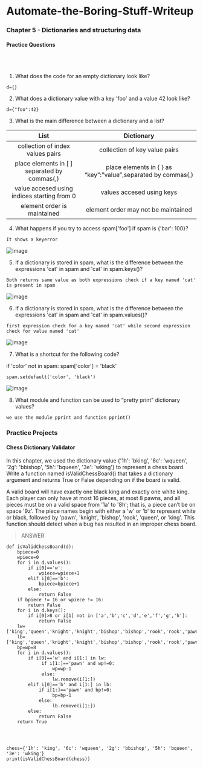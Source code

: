 # Automate-the-Boring-Stuff-Writeup

<h3>Chapter 5 - Dictionaries and structuring data</h3>

<h4>Practice Questions</h4><br></br>

1. What does the code for an empty dictionary look like?

```
d={}
```

2. What does a dictionary value with a key 'foo' and a value 42 look like?

```
d={"foo":42}
```

3. What is the main difference between a dictionary and a list?

|List|Dictionary|
|:------------:|:-----------:|
|collection of index values pairs|collection of key value pairs|
|place elements in [ ] separated by commas(,)|place elements in { } as “key”:”value”,separated by commas(,)|
|value accesed using indices starting from 0|values accesed using keys|
|element order is maintained|element order may not be maintained|


4. What happens if you try to access spam['foo'] if spam is {'bar': 100}?

```
It shows a keyerror
```
![image](https://user-images.githubusercontent.com/113903135/217070393-27a70e59-01e4-4051-98f5-77ca2a1c7c3a.png)

5. If a dictionary is stored in spam, what is the difference between the expressions 'cat' in spam and 'cat' in spam.keys()?

```
Both returns same value as both expressions check if a key named 'cat' is present in spam
```
![image](https://user-images.githubusercontent.com/113903135/217070952-2b2ef455-f516-4a68-bd63-ca215dc633f3.png)

6. If a dictionary is stored in spam, what is the difference between the expressions 'cat' in spam and 'cat' in spam.values()?

```
first expression check for a key named 'cat' while second expression check for value named 'cat'
```

![image](https://user-images.githubusercontent.com/113903135/217071743-0c1af3eb-4ad6-4c82-878e-ee6a85fb1288.png)

7. What is a shortcut for the following code?

if 'color' not in spam: spam['color'] = 'black'

```
spam.setdefault('color', 'black')
```
![image](https://user-images.githubusercontent.com/113903135/217072235-c39550f4-8c5f-495a-a118-21757e17a8a1.png)

8. What module and function can be used to “pretty print” dictionary values?

```
we use the module pprint and function pprint()
```

<h3>Practice Projects</h3>

<h4>Chess Dictionary Validator</h4>

In this chapter, we used the dictionary value {'1h': 'bking', '6c': 'wqueen', '2g': 'bbishop', '5h': 'bqueen', '3e': 'wking'} to represent a chess board. Write a function named isValidChessBoard() that takes a dictionary argument and returns True or False depending on if the board is valid.

A valid board will have exactly one black king and exactly one white king. Each player can only have at most 16 pieces, at most 8 pawns, and all pieces must be on a valid space from '1a' to '8h'; that is, a piece can’t be on space '9z'. The piece names begin with either a 'w' or 'b' to represent white or black, followed by 'pawn', 'knight', 'bishop', 'rook', 'queen', or 'king'. This function should detect when a bug has resulted in an improper chess board.

> ANSWER
```
def isValidChessBoard(d):
    bpiece=0
    wpiece=0
    for i in d.values():
        if i[0]=='w':
            wpiece=wpiece+1
        elif i[0]=='b':
            bpiece=bpiece+1
        else:
            return False
    if bpiece != 16 or wpiece != 16:
        return False
    for i in d.keys():
        if i[0]>8 or i[1] not in ['a','b','c','d','e','f','g','h']:
            return False
    lw=['king','queen','knight','knight','bishop','bishop','rook','rook','pawn']        
    lb=['king','queen','knight','knight','bishop','bishop','rook','rook','pawn']
    bp=wp=8
    for i in d.values():
        if i[0]=='w' and i[1:] in lw:
             if i[1:]=='pawn' and wp!=0:
                 wp=wp-1
             else:
                 lw.remove(i[1:])
        elif i[0]=='b' and i[1:] in lb:
            if i[1:]=='pawn' and bp!=0:
                 bp=bp-1
            else:
                 lb.remove(i[1:])
        else:
            return False
    return True

    


chess={'1h': 'king', '6c': 'wqueen', '2g': 'bbishop', '5h': 'bqueen', '3e': 'wking'}
print(isValidChessBoard(chess))
```
